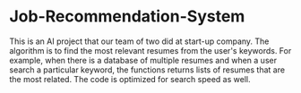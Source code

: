 # Job-Recommendation-System
This is an AI project that our team of two did at start-up company. The algorithm is to find the most relevant resumes from the user's keywords. For example, when there is a database of multiple resumes and when a user search a particular keyword, the functions returns lists of resumes that are the most related. The code is optimized for search speed as well.
